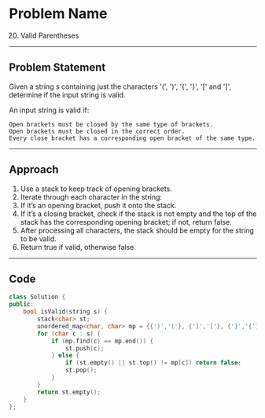 # Problem Name

20. Valid Parentheses

---

## Problem Statement
Given a string s containing just the characters '(', ')', '{', '}', '[' and ']', determine if the input string is valid.

An input string is valid if:

    Open brackets must be closed by the same type of brackets.
    Open brackets must be closed in the correct order.
    Every close bracket has a corresponding open bracket of the same type.

---

## Approach
1. Use a stack to keep track of opening brackets.
2. Iterate through each character in the string:
3. If it’s an opening bracket, push it onto the stack.
4. If it’s a closing bracket, check if the stack is not empty and the top of the stack has the corresponding opening bracket; if not, return false.
5. After processing all characters, the stack should be empty for the string to be valid.
6. Return true if valid, otherwise false.

---

## Code
```cpp
class Solution {
public:
    bool isValid(string s) {
        stack<char> st;
        unordered_map<char, char> mp = {{')','('}, {']','['}, {'}','{'}};
        for (char c : s) {
            if (mp.find(c) == mp.end()) {
                st.push(c);
            } else {
                if (st.empty() || st.top() != mp[c]) return false;
                st.pop();
            }
        }
        return st.empty();
    }
};


